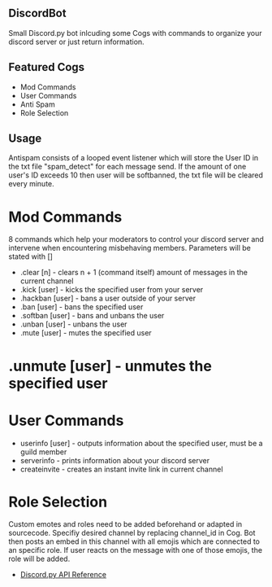 ## DiscordBot

Small Discord.py bot inlcuding some Cogs with commands to organize your discord server or just return information.

## Featured Cogs

* Mod Commands
* User Commands
* Anti Spam
* Role Selection

## Usage

Antispam consists of a looped event listener which will store the User ID in the txt file "spam_detect" for each message send.
If the amount of one user's ID exceeds 10 then user will be softbanned, the txt file will be cleared every minute.

# Mod Commands
8 commands which help your moderators to control your discord server and intervene when encountering misbehaving members.
Parameters will be stated with []

* .clear [n]        - clears n + 1 (command itself) amount of messages in the current channel
* .kick [user]      - kicks the specified user from your server
* .hackban [user]   - bans a user outside of your server
* .ban [user]       - bans the specified user
* .softban [user]   - bans and unbans the user
* .unban [user]     - unbans the user
* .mute [user]      - mutes the specified user
# .unmute [user]    - unmutes the specified user

# User Commands

* userinfo [user]   - outputs information about the specified user, must be a guild member
* serverinfo        - prints information about your discord server
* createinvite      - creates an instant invite link in current channel

# Role Selection
Custom emotes and roles need to be added beforehand or adapted in sourcecode.
Specifiy desired channel by replacing channel_id in Cog.
Bot then posts an embed in this channel with all emojis which are connected to an specific role.
If user reacts on the message with one of those emojis, the role will be added.

* [Discord.py API Reference](https://discordpy.readthedocs.io/en/stable/api.html)
